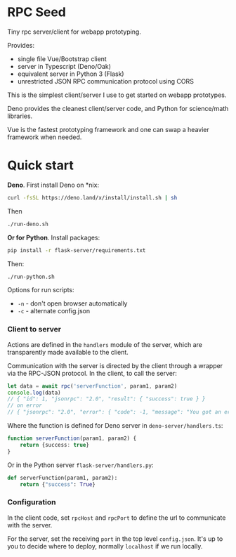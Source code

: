 
# RPC Seed

Tiny rpc server/client for webapp prototyping.

Provides:

* single file Vue/Bootstrap client 
* server in Typescript (Deno/Oak)
* equivalent server in Python 3 (Flask)
* unrestricted JSON RPC communication protocol using CORS

This is the simplest client/server I use to get started on
webapp prototypes. 

Deno provides the cleanest client/server code, and
 Python for science/math libraries.

Vue is the fastest prototyping framework and one can
 swap a heavier framework when needed.

# Quick start

__Deno__. 
First install Deno on *nix:

```bash
curl -fsSL https://deno.land/x/install/install.sh | sh
```

Then 

```bash
./run-deno.sh
```

__Or for Python__. 
Install packages:

```bash
pip install -r flask-server/requirements.txt
```

Then:

```bash
./run-python.sh
```

Options for run scripts:

 * `-n` - don't open browser automatically
 * `-c` - alternate config.json
  
### Client to server

Actions are defined in the `handlers` module of the server,
 which are transparently made available to the client.

Communication with the server is directed by the client
through a wrapper via the RPC-JSON protocol. In the client,
 to call the server:

```js
let data = await rpc('serverFunction', param1, param2)
console.log(data)
// { "id": 1, "jsonrpc": "2.0", "result": { "success": true } }
// on error
// { "jsonrpc": "2.0", "error": { "code": -1, "message": "You got an error" } }
```

Where the function is defined for Deno server in `deno-server/handlers.ts`:

```typescript
function serverFunction(param1, param2) {
    return {success: true}
}
```

Or in the Python server `flask-server/handlers.py`:

```python
def serverFunction(param1, param2):
    return {"success": True}
```

### Configuration

In the client code, set `rpcHost` and `rpcPort` to define the url to communicate with the server.

For the server, set the receiving `port` in the top level `config.json`. It's up to you 
to decide where to deploy, normally `localhost` if we run locally.

